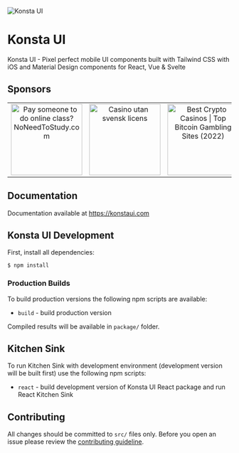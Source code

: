 ![Konsta UI](https://konstaui.com/images/share-banner.png)

# Konsta UI

Konsta UI - Pixel perfect mobile UI components built with Tailwind CSS with iOS and Material Design components for React, Vue & Svelte

## Sponsors

<!-- SPONSORS_TABLE_WRAP -->
<table>
  <tr>
    <td align="center" valign="middle">
      <a href="https://www.noneedtostudy.com/take-my-online-class/" target="_blank">
        <img src="https://konstaui.com/images/sponsors/noneedtostudy.png" alt="Pay someone to do online class? NoNeedToStudy.com" width="160">
      </a>
    </td>
    <td align="center" valign="middle">
      <a href="https://www.casinoutanlicens.io/" target="_blank">
        <img src="https://konstaui.com/images/sponsors/casinoutanlicens.png" alt="Casino utan svensk licens" width="160">
      </a>
    </td>
    <td align="center" valign="middle">
      <a href="https://casinoscrypto.com" target="_blank">
        <img src="https://konstaui.com/images/sponsors/casinoscrypto.png" alt="Best Crypto Casinos | Top Bitcoin Gambling Sites (2022)" width="160">
      </a>
    </td>
    <td align="center" valign="middle">
      <a href="https://cryptocurrencycodes.com" target="_blank">
        <img src="https://konstaui.com/images/sponsors/cryptocurrencycodes.png" alt="Top FREE Crypto Sign Up Bonuses & Referral Codes" width="160">
      </a>
    </td>
    <td align="center" valign="middle"></td>
    <td align="center" valign="middle"></td>
    <td align="center" valign="middle"></td>
    <td align="center" valign="middle"></td>
  </tr>
</table>
<!-- SPONSORS_TABLE_WRAP -->

## Documentation

Documentation available at https://konstaui.com

## Konsta UI Development

First, install all dependencies:

```
$ npm install
```

### Production Builds

To build production versions the following npm scripts are available:

- `build` - build production version

Compiled results will be available in `package/` folder.

## Kitchen Sink

To run Kitchen Sink with development environment (development version will be built first) use the following npm scripts:

- `react` - build development version of Konsta UI React package and run React Kitchen Sink

## Contributing

All changes should be committed to `src/` files only. Before you open an issue please review the [contributing guideline](https://github.com/konstaui/konsta/blob/master/CONTRIBUTING.md).

